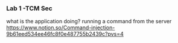 ### Lab 1 -TCM Sec
what is the application doing?
	running a command from the server 
https://www.notion.so/Command-injection-9b61eed534ee46fc8f0e487755b2439c?pvs=4

